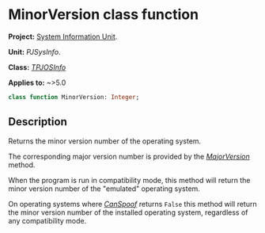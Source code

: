 # MinorVersion class function

**Project:** [System Information Unit](../API.md).

**Unit:** _PJSysInfo_.

**Class:** _[TPJOSInfo](./TPJOSInfo.md)_

**Applies to:** ~>5.0

```pascal
class function MinorVersion: Integer;
```

## Description

Returns the minor version number of the operating system.

The corresponding major version number is provided by the _[MajorVersion](./TPJOSInfo-MajorVersion.md)_ method.

When the program is run in compatibility mode, this method will return the minor version number of the "emulated" operating system.

On operating systems where _[CanSpoof](./TPJOSInfo-CanSpoof.md)_ returns `False` this method will return the minor version number of the installed operating system, regardless of any compatibility mode.
